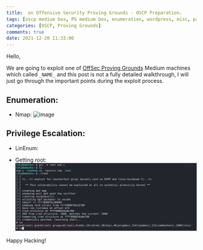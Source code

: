 ```yaml
---
title:  on Offensive Security Proving Grounds - OSCP Preparation.
tags: [oscp medium box, PG medium box, enumeration, wordpress, misc, privilege escalation, kernel, linux]
categories: [OSCP, Proving Grounds]
comments: true
date: 2021-12-20 11:33:00
---
```


Hello,

We are going to exploit one of [OffSec Proving Grounds](https://portal.offensive-security.com/proving-grounds/play) Medium machines which called `_NAME_` and this post is not a fully detailed walkthrough, I will just go through the important points during the exploit process.

## Enumeration:
- Nmap:
![image](/assets/img/sample/pg-BOX/nmap.png)


## Privilege Escalation:
- LinEnum:

- Getting root:
![image](/assets/img/sample/pg-loly/root.png)


Happy Hacking!